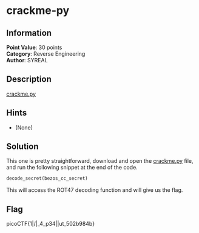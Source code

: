 # crackme-py

## Information

**Point Value**: 30 points  
**Category**: Reverse Engineering  
**Author**: SYREAL

## Description

[crackme.py](./files/crackme.py)

## Hints

- (None)

## Solution

This one is pretty straightforward, download and open the [crackme.py](./files/crackme.py) file, and run the following snippet at the end of the code.

```py
decode_secret(bezos_cc_secret)
```

This will access the ROT47 decoding function and will give us the flag.

## Flag

picoCTF{1|\/|\_4_p34|\|ut_502b984b}
